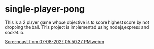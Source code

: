 # single-player-pong
This is a 2 player game whose objective is to score highest score by not dropping the ball.
This project is implemented using nodejs,express and socket.io.


[Screencast from 07-08-2022 05:50:27 PM.webm](https://user-images.githubusercontent.com/76148907/177991452-81b5dc73-90f8-4261-9090-d576a197c753.webm)
